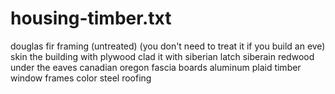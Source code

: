 
# housing-timber.txt
douglas fir framing (untreated) 
(you don't need to treat it if you build an eve)
skin the building with plywood
clad it with siberian latch
siberain redwood under the eaves 
canadian oregon fascia boards
aluminum plaid timber window frames
color steel roofing
